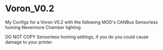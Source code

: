 # Voron_V0.2
My Configs for a Voron V0.2 with the following MOD's
CANBus
Sensorless homing
Nevermore
Chamber lighting

DO NOT COPY Sensorless homing settings, if you do you could cause damage to your printer.
